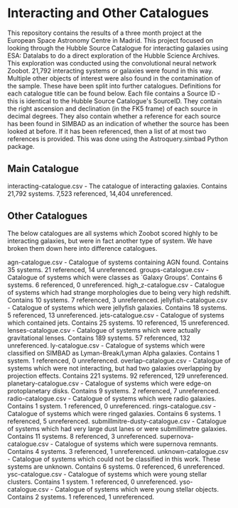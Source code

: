 # Interacting and Other Catalogues
This repository contains the results of a three month project at the European Space Astronomy Centre in Madrid. This project focused on looking through the Hubble Source Catalogue for interacting galaxies using ESA: Datalabs to do a direct exploration of the Hubble Science Archives. This exploration was conducted using the convolutional neural network Zoobot. 21,792 interacting systems or galaxies were found in this way. Multiple other objects of interest were also found in the contamination of the sample. These have been split into further catalogues. Definitions for each catalogue title can be found below. Each file contains a Source ID - this is identical to the Hubble Source Catalogue's SourceID. They contain the right ascension and declination (in the FK5 frame) of each source in decimal degrees. They also contain whether a reference for each source has been found in SIMBAD as an indication of whether the source has been looked at before. If it has been referenced, then a list of at most two references is provided. This was done using the Astroquery.simbad Python package. 

## Main Catalogue
interacting-catalogue.csv - The catalogue of interacting galaxies. Contains 21,792 systems. 7,523 referenced, 14,404 unreferenced.

## Other Catalogues
The below catalogues are all systems which Zoobot scored highly to be interacting galaxies, but were in fact another type of system. We have broken them down here into difference catalogues.

agn-catalogue.csv - Catalogue of systems containing AGN found. Contains 35 systems. 21 referenced, 14 unreferenced.
groups-catalogue.csv - Catalogue of systems which were classes as `Galaxy Groups'. Contains 6 systems. 6 referenced, 0 unreferenced.
high_z-catalogue.csv - Catalogue of systems which had strange morphologies due to being very high redshift. Contains 10 systems. 7 referenced, 3 unreferenced.
jellyfish-catalogue.csv - Catalogue of systems which were jellyfish galaxies. Contains 18 systems. 5 referenced, 13 unreferenced.
jets-catalogue.csv - Catalogue of systems which contained jets. Contains 25 systems. 10 referenced, 15 unreferenced.
lenses-catalogue.csv - Catalogue of systems which were actually gravitational lenses. Contains 189 systems. 57 referenced, 132 unreferenced.
ly-catalogue.csv - Catalogue of systems which were classified on SIMBAD as Lyman-Break/Lyman Alpha galaxies. Contains 1 system. 1 referenced, 0 unreferenced.
overlap-catalogue.csv - Catalogue of systems which were not interacting, but had two galaxies overlapping by projection effects. Contains 221 systems. 92 referenced, 129 unreferenced.
planetary-catalogue.csv - Catalogue of systems which were edge-on protoplanetary disks. Contains 9 systems. 2 referenced, 7 unreferenced.
radio-catalogue.csv - Catalogue of systems which were radio galaxies. Contains 1 system. 1 referenced, 0 unreferenced.
rings-catalogue.csv - Catalogue of systems which were ringed galaxies. Contains 6 systems. 1 referenced, 5 unreferenced.
submillmitre-dusty-catalogue.csv - Catalogue of systems which had very large dust lanes or were submillimetre galaxies. Contains 11 systems. 8 referenced, 3 unreferenced. 
supernova-catalogue.csv - Catalogue of systems which were supernova remnants. Contains 4 systems. 3 referenced, 1 unreferenced.
unknown-catalogue.csv - Catalogue of systems which could not be classified in this work. These systems are unknown. Contains 6 systems. 0 referenced, 6 unreferenced.
ysc-catalogue.csv - Catalogue of systems which were young stellar clusters. Contains 1 system. 1 referenced, 0 unreferenced.
yso-catalogue.csv - Catalogue of systems which were young stellar objects. Contains 2 systems. 1 referenced, 1 unreferenced.
